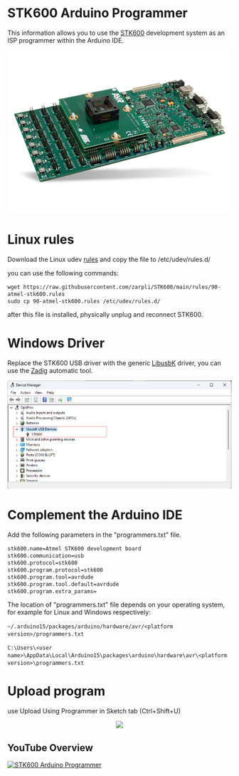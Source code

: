 # STK600 Arduino Programmer

This information allows you to use the [STK600](https://ww1.microchip.com/downloads/aemDocuments/documents/MCU08/ProductDocuments/UserGuides/STK600-AVR-Flash-MCU-Starter-Kit-Users-Guide-DS40001904.pdf) development system as an ISP programmer within the Arduino IDE.
<p align="center"><img src=/images/STK600.webp></p>

# Linux rules

Download the Linux udev [rules](rules/90-atmel-stk600.rules) and copy the file to /etc/udev/rules.d/ 

you can use the following commands:

```
wget https://raw.githubusercontent.com/zarpli/STK600/main/rules/90-atmel-stk600.rules
sudo cp 90-atmel-stk600.rules /etc/udev/rules.d/
```

after this file is installed, physically unplug and reconnect STK600.

# Windows Driver

Replace the STK600 USB driver with the generic [LibusbK](https://libusbk.sourceforge.net/UsbK3/) driver, you can use the [Zadig](https://zadig.akeo.ie/) automatic tool.

<p align="center"><img src=/images/device_manager.png></p>

# Complement the Arduino IDE

Add the following parameters in the "programmers.txt" file.

```
stk600.name=Atmel STK600 development board
stk600.communication=usb
stk600.protocol=stk600
stk600.program.protocol=stk600
stk600.program.tool=avrdude
stk600.program.tool.default=avrdude
stk600.program.extra_params=
```

The location of "programmers.txt" file depends on your operating system, for example for Linux and Windows respectively:

```~/.arduino15/packages/arduino/hardware/avr/<platform version>/programmers.txt```

```C:\Users\<user name>\AppData\Local\Arduino15\packages\arduino\hardware\avr\<platform version>\programmers.txt```

# Upload program

use Upload Using Programmer in Sketch tab (Ctrl+Shift+U)

<p align="center"><img src=/images/upload.png></p>

## YouTube Overview

[![STK600 Arduino Programmer](http://img.youtube.com/vi/ZAMMWYC-R0w/0.jpg)](http://www.youtube.com/watch?v=ZAMMWYC-R0w "STK600 Arduino Programmer")
